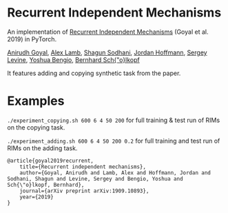  # Recurrent Independent Mechanisms
 An implementation of [Recurrent Independent Mechanisms](https://arxiv.org/abs/1909.10893) (Goyal et al. 2019) in PyTorch.
 
[Anirudh Goyal](https://anirudh9119.github.io/), [Alex Lamb](https://alexlamb62.github.io/), [Shagun Sodhani](https://mila.quebec/en/person/shagun-sodhani/), [Jordan Hoffmann](https://jhoffmann.org/), [Sergey Levine](https://people.eecs.berkeley.edu/~svlevine/), [Yoshua Bengio](https://mila.quebec/en/yoshua-bengio/), [Bernhard Sch{\"o}lkopf](https://www.is.mpg.de/~bs)
 
 It features adding and copying synthetic task from the paper.
 
 
 # Examples
 `./experiment_copying.sh 600 6 4 50 200` for full training & test run of RIMs on the copying task.
 
 `./experiment_adding.sh 600 6 4 50 200 0.2` for full training and test run of RIMs on the adding task. 




    @article{goyal2019recurrent,
        title={Recurrent independent mechanisms},
        author={Goyal, Anirudh and Lamb, Alex and Hoffmann, Jordan and Sodhani, Shagun and Levine, Sergey and Bengio, Yoshua and Sch{\"o}lkopf, Bernhard},
        journal={arXiv preprint arXiv:1909.10893},
        year={2019}
    }
